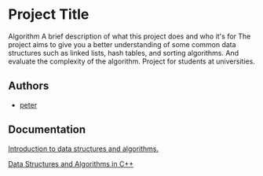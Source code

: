 # Project Title
Algorithm
A brief description of what this project does and who it's for
The project aims to give you a better understanding of some common data structures such as linked lists, hash tables, and sorting algorithms. And evaluate the complexity of the algorithm. Project for students at universities.


## Authors

- [peter](https://github.com/ThaiBao107)


## Documentation

[Introduction to data structures and algorithms.](https://www.geeksforgeeks.org/introduction-to-data-structures/)

[Data Structures and Algorithms in C++](https://codenga.com/products/cpp_fundamentals_level_1?utm_source=google&utm_medium=cpc&utm_campaign=&gad_source=1&gclid=Cj0KCQjw-_mvBhDwARIsAA-Q0Q6IBbXF123skI81F-1SWlY-SyGqldug4g_czEqmw-WeKOEcVa2UcnMaAv5JEALw_wcB)
